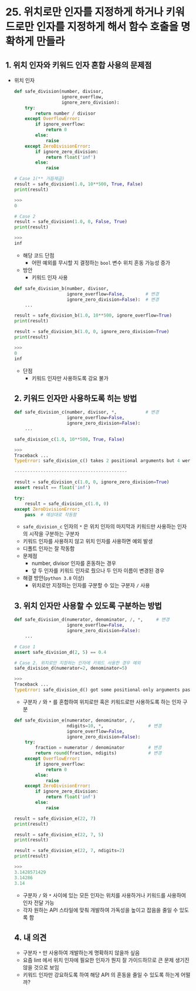 # 25. 위치로만 인자를 지정하게 하거나 키워드로만 인자를 지정하게 해서 함수 호출을 명확하게 만들라

## 1. 위치 인자와 키워드 인자 혼합 사용의 문제점

- 위치 인자

    ```python
    def safe_division(number, divisor,
                      ignore_overflow,
                      ignore_zero_division):
        try:
            return number / divisor
        except OverflowError:
            if ignore_overflow:
                return 0
            else:
                raise
        except ZeroDivisionError:
            if ignore_zero_division:
                return float('inf')
            else:
                raise

    # Case 1(** 거듭제곱)
    result = safe_division(1.0, 10**500, True, False)
    print(result)

    >>>
    0

    # Case 2
    result = safe_division(1.0, 0, False, True)
    print(result)

    >>>
    inf
    ```

    - 해당 코드 단점
        - 어떤 예외를 무시할 지 결정하는 `bool` 변수 위치 혼동 가능성 증가
    - 방안
        - 키워드 인자 사용

    ```python
    def safe_division_b(number, divisor,
                        ignore_overflow=False,        # 변경
                        ignore_zero_division=False):  # 변경
        ...

    result = safe_division_b(1.0, 10**500, ignore_overflow=True)
    print(result)

    result = safe_division_b(1.0, 0, ignore_zero_division=True)
    print(result)

    >>>
    0
    inf
    ```

    - 단점
        - 키워드 인자만 사용하도록 강요 불가

    ## 2. 키워드 인자만 사용하도록 히는 방법

    ```python
    def safe_division_c(number, divisor, *,           # 변경
                        ignore_overflow=False,
                        ignore_zero_division=False):
        ...

    safe_division_c(1.0, 10**500, True, False)

    >>>
    Traceback ...
    TypeError: safe_division_c() takes 2 positional arguments but 4 were given

    -------------------------------------------

    result = safe_division_c(1.0, 0, ignore_zero_division=True)
    assert result == float('inf')

    try:
        result = safe_division_c(1.0, 0)
    except ZeroDivisionError:
        pass  # 예상대로 작동함
    ```

    - `safe_division_c` 인자의 `*` 은 위치 인자의 마지막과 키워드만 사용하는 인자의 시작을 구분하는 구분자
    - 키워드 인자를 사용하지 않고 위치 인자를 사용하면 예외 발생
    - 디폴트 인자는 잘 작동함
    - 문제점
        - number, divisor 인자를 혼동하는 경우
        - 앞 두 인자를 키워드 인자로 줬으나 두 인자 이름이 변경된 경우
    - 해결 방안(`python 3.8` 이상)
        - 위치로만 지정하는 인자를 구분할 수 있는 구분자 `/` 사용

    ## 3. 위치 인자만 사용할 수 있도록 구분하는 방법

    ```python
    def safe_division_d(numerator, denominator, /, *,     # 변경
                        ignore_overflow=False,
                        ignore_zero_division=False):
        ...

    # Case 1
    assert safe_division_d(2, 5) == 0.4

    # Case 2. 위치로만 지정하는 인자에 키워드 사용한 경우 예외
    safe_division_d(numerator=2, denominator=5)

    >>>
    Traceback ...
    TypeError: safe_division_d() got some positional-only arguments passed as keyword arguments: 'numerator, denominator’
    ```

    - 구분자 `/` 와 `*` 를 혼합하여 위치로만 혹은 키워드로만 사용하도록 하는 인자 구분

    ```python
    def safe_division_e(numerator, denominator, /,
                        ndigits=10, *,                 # 변경
                        ignore_overflow=False,
                        ignore_zero_division=False):
        try:
            fraction = numerator / denominator         # 변경
            return round(fraction, ndigits)            # 변경
        except OverflowError:
            if ignore_overflow:
                return 0
            else:
                raise
        except ZeroDivisionError:
            if ignore_zero_division:
                return float('inf')
            else:
                raise

    result = safe_division_e(22, 7)
    print(result)

    result = safe_division_e(22, 7, 5)
    print(result)

    result = safe_division_e(22, 7, ndigits=2)
    print(result)

    >>>
    3.1428571429
    3.14286
    3.14
    ```

    - 구분자 `/` 와 `*` 사이에 있는 모든 인자는 위치를 사용하거나 키워드를 사용하여 인자 전달 가능
    - 각자 원하는 API 스타일에 맞춰 개발하여 가독성을 높이고 잡음을 줄일 수 있도록 함

    ## 4. 내 의견

    - 구분자 `*` 만 사용하여 개발하는게 명확하지 않을까 싶음
    - 요즘 lint 에서 위치 인자에 필요한 인자가 뭔지 잘 가이드하므로 큰 문제 생기진 않을 것으로 보임
    - 키워드 인자만 강요하도록 하여 해당 API 의 혼동을 줄일 수 있도록 하는게 어떨까?
